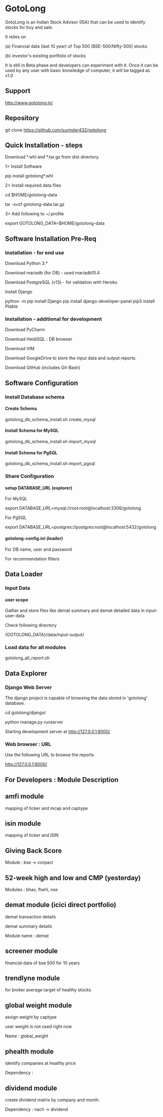 # GotoLong

GotoLong is an Indian Stock Advisor (ISA) that can be used to identify stocks for buy and sale.

It relies on 

(a) Financial data (last 10 year) of Top 500 (BSE-500/Nifty-500) stocks

(b) investor's existing portfolio of stocks
 
It is still in Beta phase and developers can experiment with it. Once it can be used by any user with basic knowledge of
computer, it will be tagged as v1.0

## Support
http://www.gotolong.in/

## Repository

git clone https://github.com/surinder432/gotolong

## Quick Installation - steps

Download *.whl and *.tar.gz from dist directory.

1> Install Software

pip install gotolong*.whl

2> Install required data files
 
cd $HOME/gotolong-data

tar -xvzf gotolong-data.tar.gz

3> Add following to ~/.profile

export GOTOLONG_DATA=$HOME/gotolong-data

##  Software Installation Pre-Req

### Installation - for end use

Download Python 3.*

Download mariadb (for DB) - used mariadb10.4

Download PostgreSQL (v13) - for validation with Heroku 

Install Django

python -m pip install Django
pip install django-developer-panel
pip3 install Ptable


### Installation - additional for development

Download PyCharm

Download HeidiSQL : DB browser

Download VIM 

Download GoogleDrive to store the input data and output reports.

Download GitHub (includes Git-Bash)

## Software Configuration
 
###  Install Database schema

#### Create Schema
gotolong_db_schema_install.sh create_mysql

#### Install Schema for MySQL
gotolong_db_schema_install.sh import_mysql

#### Install Schema for PgSQL

gotolong_db_schema_install.sh import_pgsql

### Share Configuration

#### setup DATABASE_URL (explorer)

For MySQL

export DATABASE_URL=mysql://root:root@localhost:3306/gotolong

For PgSQL

export DATABASE_URL=postgres://postgres:root@localhost:5432/gotolong

#### gotolong-config.ini (loader)

For DB name, user and password

For recommendation filters
 
## Data Loader 
 
### Input Data 

#### user scope
Gather and store files like demat summary and demat detailed data in input-user-data

Check following directory

{GOTOLONG_DATA}/data/input-output/

### Load data for all modules

gotolong_all_report.sh

## Data Explorer
 
### Django Web Server

The django project is capable of browsing the data stored in 'gotolong' database. 

cd gotolong/django/

python manage.py runserver

Starting development server at http://127.0.0.1:8000/

### Web browser : URL

Use the following URL to browse the reports

http://127.0.0.1:8000/

## For Developers : Module Description

## amfi module

mapping of ticker and mcap and captype

## isin module

mapping of ticker and ISIN

## Giving Back Score

Module : bse -> corpact

## 52-week high and low and CMP (yesterday)

Modules : bhav, ftwhl, nse

## demat module (icici direct portfolio)

demat transaction details

demat summary details

Module name : demat 

## screener module

financial data of bse 500 for 10 years

## trendlyne module

for broker average target of healthy stocks

## global weight module

assign weight by captype

user weight is not used right now

Name : global_weight

## phealth module

identify companies at healthy price

Dependency : 

## dividend module

create dividend matrix by company and month.

Dependency : nach -> dividend